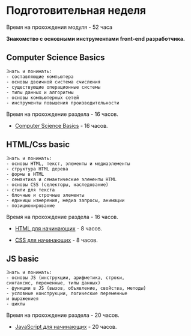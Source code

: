 # Подготовительная неделя

<aside class="notice">
Время на прохождения модуля - 52 часа
</aside>

**Знакомство с основными инструментами front-end разработчика.**

## Computer Science Basics

```Result
Знать и понимать:
- составляющие компьютера
- основы двоичной система счисления
- существующие операционные системы
- типы данных и алгоритмы
- основы компьютерных сетей
- инструменты повышения производительности
```

<aside class="notice">
Время на прохождение раздела - 16 часов.
</aside>

* [Computer Science Basics](http://epa.ms/upskill-start) - 16 часов.

## HTML/Css basic

```Result
Знать и понимать:
- основы HTML, текст, элементы и медиаэлементы
- структура HTML дерева
- формы в HTML
- семантика и семантические элементы HTML
- основы CSS (селекторы, наследование)
- стили для текста
- блочные и строчные элементы
- единицы измерения, медиа запросы, анимации
- позиционирование
```

<aside class="notice">
Время на прохождение раздела - 16 часов.
</aside>

* [HTML для начинающих](https://ru.code-basics.com/languages/html) - 8 часов.

* [CSS для начинающих](https://ru.code-basics.com/languages/css) - 8 часов.

## JS basic

```Result
Знать и понимать:
- основы JS (инструкции, арифметика, строки,
синтаксис, переменные, типы данных)
- функции в JS (вызов, объявление, свойства, методы)
- условные конструкции, логические переменные 
и выражениея
- циклы
```

<aside class="notice">
Время на прохождение раздела - 20 часов.
</aside>

* [JavaScript для начинающих](https://ru.code-basics.com/languages/javascript) - 20 часов.